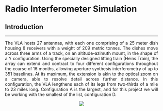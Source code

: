 # Radio Interferometer Simulation

## Introduction
***
<p style='text-align: justify;'>
 The VLA hosts 27 antennas, with each one comprising of a 25 meter dish housing 8 receivers with a weight of 209 metric tonnes. The dishes move across three arms of a track, on an altitude-azimuth mount, in the shape of a Y configuration. Using the specially designed lifting train (Heins Train), the array can extend and contract to four different configurations throughout the course of 16 months, allowing aperture synthesis interferometry of up to 351 baselines.  At its maximum, the extension is akin to the optical zoom on a camera, able to resolve detail across further distance. In this configuration, the VLA lengthens each of its legs from two-thirds of a mile to 23 miles long. Configuration A is the largest, and for this project we will be working with the smallest of the list, configuration D.
  
  
  
<p align="center">
  <img src="https://raw.githubusercontent.com/sourestdeeds/firefly/main/firefly/data/filter_0.png?token=ACSJ3D7C7KDFPAFUZD7RNULAK7E6A">
</p>
